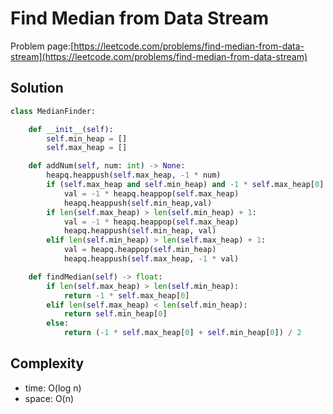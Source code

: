# Find Median from Data Stream

Problem page:[https://leetcode.com/problems/find-median-from-data-stream](https://leetcode.com/problems/find-median-from-data-stream)

## Solution

```python
class MedianFinder:

    def __init__(self):
        self.min_heap = []
        self.max_heap = []

    def addNum(self, num: int) -> None:
        heapq.heappush(self.max_heap, -1 * num)
        if (self.max_heap and self.min_heap) and -1 * self.max_heap[0] > self.min_heap[0]:
            val = -1 * heapq.heappop(self.max_heap)
            heapq.heappush(self.min_heap,val)
        if len(self.max_heap) > len(self.min_heap) + 1:
            val = -1 * heapq.heappop(self.max_heap)
            heapq.heappush(self.min_heap, val)
        elif len(self.min_heap) > len(self.max_heap) + 1:
            val = heapq.heappop(self.min_heap)
            heapq.heappush(self.max_heap, -1 * val)

    def findMedian(self) -> float:
        if len(self.max_heap) > len(self.min_heap):
            return -1 * self.max_heap[0]
        elif len(self.max_heap) < len(self.min_heap):
            return self.min_heap[0]
        else:
            return (-1 * self.max_heap[0] + self.min_heap[0]) / 2
```

## Complexity

- time: O(log n)
- space: O(n)
